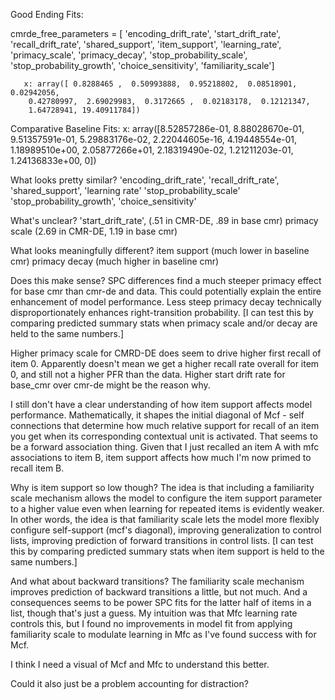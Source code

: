 Good Ending Fits:

cmrde_free_parameters = [
    'encoding_drift_rate',
    'start_drift_rate',
    'recall_drift_rate',
    'shared_support',
    'item_support',
    'learning_rate',
    'primacy_scale',
    'primacy_decay',
    'stop_probability_scale',
    'stop_probability_growth',
    'choice_sensitivity',
    'familiarity_scale']

       x: array([ 0.8288465 ,  0.50993888,  0.95218802,  0.08518901,  0.02942056,
        0.42780997,  2.69029983,  0.3172665 ,  0.02183178,  0.12121347,
        1.64728941, 19.40911784])

Comparative Baseline Fits:
       x: array([8.52857286e-01, 8.88028670e-01, 9.51357591e-01, 5.29883176e-02, 2.22044605e-16, 
       4.19448554e-01, 1.18989510e+00, 2.05877266e+01, 2.18319490e-02, 1.21211203e-01, 
       1.24136833e+00, 0])

What looks pretty similar?
'encoding_drift_rate',
'recall_drift_rate',
'shared_support',
'learning rate'
'stop_probability_scale'
'stop_probability_growth',
'choice_sensitivity'

What's unclear?
'start_drift_rate', (.51 in CMR-DE, .89 in base cmr)
primacy scale      (2.69 in CMR-DE, 1.19 in base cmr)

What looks meaningfully different?
item support (much lower in baseline cmr)
primacy decay (much higher in baseline cmr)

Does this make sense? 
SPC differences find a much steeper primacy effect for base cmr than cmr-de and data. This could potentially explain the entire enhancement of model performance. Less steep primacy decay technically disproportionately enhances right-transition probability. [I can test this by comparing predicted summary stats when primacy scale and/or decay are held to the same numbers.]

Higher primacy scale for CMRD-DE does seem to drive higher first recall of item 0. Apparently doesn't mean we get a higher recall rate overall for item 0, and still not a higher PFR than the data. Higher start drift rate for base_cmr over cmr-de might be the reason why.

I still don't have a clear understanding of how item support affects model performance. Mathematically, it shapes the initial diagonal of Mcf - self connections that determine how much relative support for recall of an item you get when its corresponding contextual unit is activated. That seems to be a forward association thing. Given that I just recalled an item A with mfc associations to item B, item support affects how much I'm now primed to recall item B. 

Why is item support so low though? The idea is that including a familiarity scale mechanism allows the model to configure the item support parameter to a higher value even when learning for repeated items is evidently weaker. In other words, the idea is that familiarity scale lets the model more flexibly configure self-support (mcf's diagonal), improving generalization to control lists, improving prediction of forward transitions in control lists. [I can test this by comparing predicted summary stats when item support is held to the same numbers.]

And what about backward transitions? The familiarity scale mechanism improves prediction of backward transitions a little, but not much. And a consequences seems to be power SPC fits for the latter half of items in a list, though that's just a guess. My intuition was that Mfc learning rate controls this, but I found no improvements in model fit from applying familiarity scale to modulate learning in Mfc as I've found success with for Mcf.

I think I need a visual of Mcf and Mfc to understand this better.

Could it also just be a problem accounting for distraction?